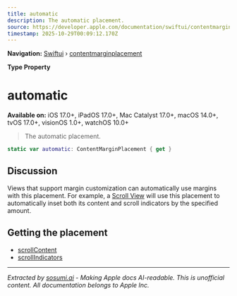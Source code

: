 ```yaml
---
title: automatic
description: The automatic placement.
source: https://developer.apple.com/documentation/swiftui/contentmarginplacement/automatic
timestamp: 2025-10-29T00:09:12.170Z
---
```


**Navigation:** [Swiftui](/documentation/swiftui) › [contentmarginplacement](/documentation/swiftui/contentmarginplacement)

**Type Property**

# automatic

**Available on:** iOS 17.0+, iPadOS 17.0+, Mac Catalyst 17.0+, macOS 14.0+, tvOS 17.0+, visionOS 1.0+, watchOS 10.0+

> The automatic placement.

```swift
static var automatic: ContentMarginPlacement { get }
```

## Discussion

Views that support margin customization can automatically use margins with this placement. For example, a [Scroll View](/documentation/swiftui/scrollview) will use this placement to automatically inset both its content and scroll indicators by the specified amount.

## Getting the placement

- [scrollContent](/documentation/swiftui/contentmarginplacement/scrollcontent)
- [scrollIndicators](/documentation/swiftui/contentmarginplacement/scrollindicators)

---

*Extracted by [sosumi.ai](https://sosumi.ai) - Making Apple docs AI-readable.*
*This is unofficial content. All documentation belongs to Apple Inc.*
